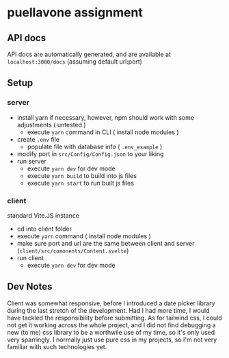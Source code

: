 # puellavone assignment

## API docs

API docs are automatically generated, and are available at `localhost:3000/docs` (assuming default url:port)

## Setup

### server

- install yarn if necessary, however, npm should work with some adjustments ( untested )
  - execute `yarn` command in CLI ( install node modules )
- create `.env` file
  - populate file with database info ( `.env_example` )
- modify port in `src/Config/Config.json` to your liking
- run server
  - execute `yarn dev` for dev mode
  - execute `yarn build` to build into js files
  - execute `yarn start` to run built js files   

 ### client

standard Vite.JS instance

- cd into client folder 
- execute `yarn` command ( install node modules )
- make sure port and url are the same between client and server (`client/src/comonents/Content.svelte`)
- run client
  - execute `yarn dev` for dev mode



## Dev Notes 

Client was somewhat responsive, before I introduced a date picker library during the last stretch of the development. Had I had more time, I would have tackled the responsibility before submitting. As for tailwind css, I could not get it working across the whole project, and I did not find debugging a new (to me) css library to be a worthwile use of my time, so it's only used very sparringly. I normally just use pure css in my projects, so I'm not very familiar with such technologies yet. 